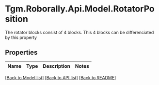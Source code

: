 # Tgm.Roborally.Api.Model.RotatorPosition
The rotator blocks consist of 4 blocks. This 4 blocks can be differenciated by this property

## Properties

Name | Type | Description | Notes
------------ | ------------- | ------------- | -------------

[[Back to Model list]](../README.md#documentation-for-models) [[Back to API list]](../README.md#documentation-for-api-endpoints) [[Back to README]](../README.md)

